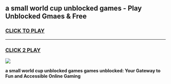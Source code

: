 
## a small world cup unblocked games - Play Unblocked Gmaes & Free
<h3>
<a href="https://news.freeplayer.one?title=a_small_world_cup_unblocked_games&ref=16F">CLICK TO PLAY</a></h3>
<hr>

<h3>
<a href="https://news.freeplayer.one?title=a_small_world_cup_unblocked_games&ref=16F">CLICK 2 PLAY</a>
  
</h3>

<a href="https://news.freeplayer.one?title=a_small_world_cup_unblocked_games&ref=16F/"><img src="https://clearcache.store/games.png"></a>


**a small world cup unblocked games games unblocked: Your Gateway to Fun and Accessible Online Gaming**
